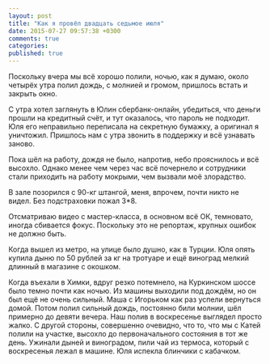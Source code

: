 ```yaml
---
layout: post
title: "Как я провёл двадцать седьмое июля"
date: 2015-07-27 09:57:38 +0300
comments: true
categories: 
published: true
---
```

Поскольку вчера мы всё хорошо полили, ночью, как я думаю, около четырёх утра полил дождь, с молнией и громом, пришлось встать и закрыть окно.

 С утра хотел заглянуть в Юлин сбербанк-онлайн, убедиться, что деньги прошли на кредитный счёт, и тут оказалось, что пароль не подходит. Юля его неправильно переписала на секретную бумажку, а оригинал я уничтожил. Пришлось нам с утра звонить в поддержку и всё узнавать заново.

Пока шёл на работу, дождя не было, напротив, небо прояснилось и всё высохло. Однако менее чем через час всё почернело и сотрудники стали приходить на работу мокрыми, чем вызвали моё злорадство.

В зале позорился с 90-кг штангой, меня, впрочем, почти никто не видел. Без подстраховки пожал 3*8.

Отсматриваю видео с мастер-класса, в основном всё ОК, темновато, иногда сбивается фокус. Поскольку это не репортаж, крупных ошибок не должно быть.

Когда вышел из метро, на улице было душно, как в Турции. Юля опять купила дыню по 50 рублей за кг на тротуаре и ещё виноград мелкий длинный в магазине с окошком.

Когда въехали в Химки, вдруг резко потемнело, на Куркинском шоссе было темно почти как ночью. Из машины выходили под дождём, но он был ещё не очень сильный. Маша с Игорьком как раз успели вернуться домой. Потом полил сильный дождь, постоянно били молнии, шёл примерно до девяти вечера. Наш полив в воскресенье выглядел просто жалко. С другой стороны, совершенно очевидно, что то, что мы с Катей полили на участке, высохло до первоначального состояния в тот же день. Ужинали дыней и виноградом, пили чай из термоса, который с воскресенья лежал в машине. Юля испекла блинчики с кабачком.